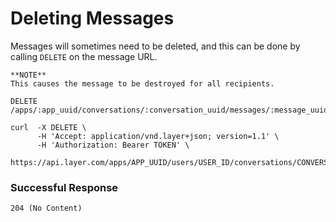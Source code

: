 # Deleting Messages

Messages will sometimes need to be deleted, and this can be done by calling `DELETE` on the message URL.

```emphasis
**NOTE**
This causes the message to be destroyed for all recipients.
```

```request
DELETE /apps/:app_uuid/conversations/:conversation_uuid/messages/:message_uuid
```

```console
curl  -X DELETE \
      -H 'Accept: application/vnd.layer+json; version=1.1' \
      -H 'Authorization: Bearer TOKEN' \
      https://api.layer.com/apps/APP_UUID/users/USER_ID/conversations/CONVERSATION_ID/messages/MESSAGE_ID
```

### Successful Response

```text
204 (No Content)
```

